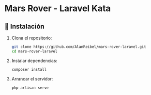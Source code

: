 # Mars Rover - Laravel Kata

## 🚀 Instalación

1. Clona el repositorio:
    ```sh
    git clone https://github.com/AlanReibel/mars-rover-laravel.git
    cd mars-rover-laravel
    ```
2. Instalar dependencias:
    ```sh
    composer install
    ```
3. Arrancar el servidor:
    ```sh
    php artisan serve
    ```
